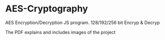 # AES-Cryptography
AES Encryption/Decryption JS program. 128/192/256 bit Encryp &amp; Decryp

The PDF explains and includes images of the project
